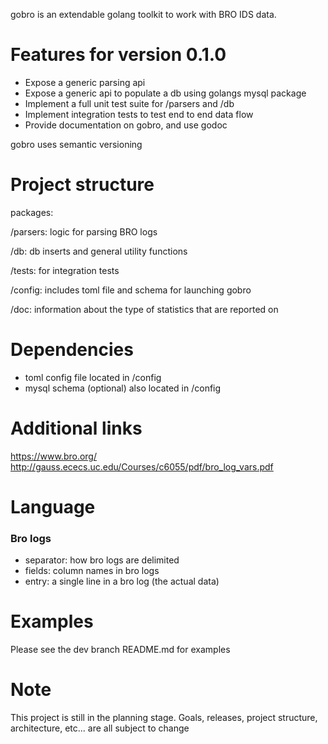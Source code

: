 gobro is an extendable golang toolkit to work with BRO IDS data.

# Features for version 0.1.0

* Expose a generic parsing api 
* Expose a generic api to populate a db using golangs mysql package
* Implement a full unit test suite for /parsers and /db 
* Implement integration tests to test end to end data flow
* Provide documentation on gobro, and use godoc

gobro uses semantic versioning 

# Project structure 

packages:

/parsers: logic for parsing BRO logs 

/db: db inserts and general utility functions 

/tests: for integration tests 

/config: includes toml file and schema for launching gobro

/doc: information about the type of statistics that are reported on

# Dependencies

* toml config file located in /config
* mysql schema (optional) also located in /config

# Additional links

https://www.bro.org/
http://gauss.ececs.uc.edu/Courses/c6055/pdf/bro_log_vars.pdf

# Language

### Bro logs

* separator: how bro logs are delimited
* fields: column names in bro logs
* entry: a single line in a bro log (the actual data)

# Examples

Please see the dev branch README.md for examples

# Note

This project is still in the planning stage. Goals, releases, project structure, architecture, etc... are all subject to change


